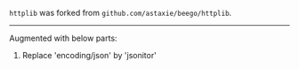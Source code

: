 `httplib` was forked from `github.com/astaxie/beego/httplib`.

---

Augmented with below parts:

1. Replace 'encoding/json' by 'jsonitor'
